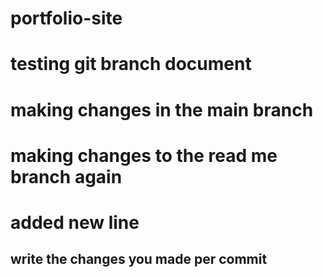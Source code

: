 # portfolio-site

# testing git branch document

# making changes in the main branch

# making changes to the read me branch again 

# added new line

## write the changes you made per commit